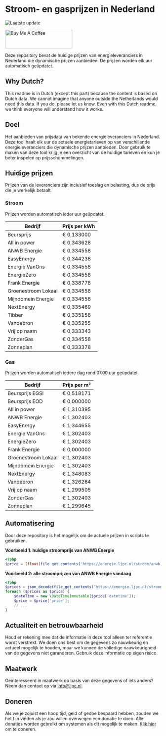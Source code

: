 # Stroom- en gasprijzen in Nederland

![Laatste update](https://img.shields.io/badge/laatste%20update-2023--10--17%2006%3A00%20CET-brightgreen)

<a href="https://www.buymeacoffee.com/Lars-" target="_blank"><img src="https://cdn.buymeacoffee.com/buttons/v2/default-orange.png" alt="Buy Me A Coffee" height="60" style="height: 60px !important;width: 217px !important;" ></a>

Deze repository bevat de huidige prijzen van energieleveranciers in Nederland die dynamische prijzen aanbieden. De prijzen worden elk uur automatisch geüpdatet.

## Why Dutch?

This readme is in Dutch (except this part) because the content is based on Dutch data. We cannot imagine that anyone outside the Netherlands would need this data. If you do, please let us know. Even with this Dutch readme, we think
everyone will understand how it works.

## Doel

Het aanbieden van prijsdata van bekende energieleveranciers in Nederland. Deze tool haalt elk uur de actuele energietarieven op van verschillende energieleveranciers die dynamische prijzen aanbieden. Door gebruik te maken van deze tool
krijg je een overzicht van de huidige tarieven en kun je beter inspelen op prijsschommelingen.

## Huidige prijzen

Prijzen van de leveranciers zijn inclusief toeslag en belasting, dus de prijs die je werkelijk betaalt.

### Stroom

Prijzen worden automatisch ieder uur geüpdatet.

 Bedrijf | Prijs per kWh 
---------|---------------
Beursprijs | € 0,133000
All in power | € 0,343628
ANWB Energie | € 0,334558
EasyEnergy | € 0,344238
Energie VanOns | € 0,334558
EnergieZero | € 0,334558
Frank Energie | € 0,338778
Groenestroom Lokaal | € 0,334558
Mijndomein Energie | € 0,334558
NextEnergy | € 0,335469
Tibber | € 0,335158
Vandebron | € 0,335255
Vrij op naam | € 0,333343
ZonderGas | € 0,334558
Zonneplan | € 0,333378


### Gas

Prijzen worden automatisch iedere dag rond 07.00 uur geüpdatet.

 Bedrijf | Prijs per m³ 
---------|--------------
Beursprijs EGSI | € 0,518171
Beursprijs EOD | € 0,000000
All in power | € 1,310395
ANWB Energie | € 1,302403
EasyEnergy | € 1,344655
Energie VanOns | € 1,302403
EnergieZero | € 1,302403
Frank Energie | € 0,000000
Groenestroom Lokaal | € 1,302403
Mijndomein Energie | € 1,302403
NextEnergy | € 1,348083
Vandebron | € 1,326264
Vrij op naam | € 1,299505
ZonderGas | € 1,302403
Zonneplan | € 1,299645


## Automatisering

Door deze repository is het mogelijk om de actuele prijzen in scripts te gebruiken.

**Voorbeeld 1: huidige stroomprijs van ANWB Energie**

```php
<?php
$price = (float)file_get_contents('https://energie.ljpc.nl/stroom/anwb-energie-nu.txt');

```

**Voorbeeld 2: alle stroomprijzen van ANWB Energie vandaag**

```php
<?php
$prices = json_decode(file_get_contents('https://energie.ljpc.nl/stroom/all-in-power-vandaag.json'),true);
foreach ($prices as $price) {
    $dateTime = new \DateTimeImmutable($price['datetime']);
    $price = $price['price'];
    // ...
}
```

## Actualiteit en betrouwbaarheid

Houd er rekening mee dat de informatie in deze tool alleen ter referentie wordt verstrekt. We doen ons best om de gegevens zo nauwkeurig en actueel mogelijk te houden, maar we kunnen de volledige nauwkeurigheid van de gegevens niet
garanderen. Gebruik deze informatie op eigen risico.

## Maatwerk

Geïnteresseerd in maatwerk op basis van deze gegevens of iets anders? Neem dan contact op
via [info@ljpc.nl](mailto:info@ljpc.nl?subject=Energie%20prijzen).

## Doneren

Als we je zojuist een hoop tijd, geld of gedoe bespaard hebben, zouden we het fijn vinden als je zou willen overwegen een
donatie te doen. Alle donaties worden gebruikt om systemen als dit mogelijk te
maken. [Klik hier](https://www.buymeacoffee.com/Lars-) om te doneren.
